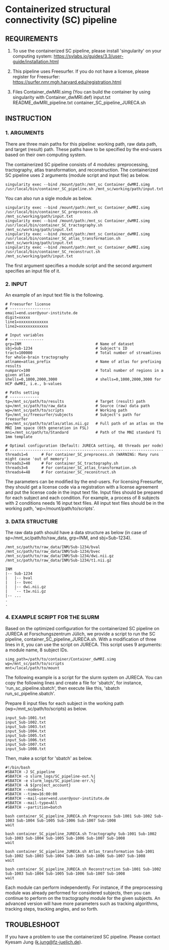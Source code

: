 # Containerized structural connectivity (SC) pipeline

## REQUIREMENTS

1. To use the containerized SC pipeline, please install 'singularity' on your computing system: https://sylabs.io/guides/3.3/user-guide/installation.html

2. This pipeline uses Freesurfer. If you do not have a license, please register for Freesurfer: https://surfer.nmr.mgh.harvard.edu/registration.html

3. Files
Container_dwMRI.simg (You can build the container by using singularity with Container_dwMRI.def)
input.txt
README_dwMRI_pipeline.txt
container_SC_pipeline_JURECA.sh

## INSTRUCTION

### 1. ARGUMENTS

There are three main paths for this pipeline: working path, raw data path, and target (result) path. These paths have to be specified by the end-users based on their own computing system.

The containerized SC pipeline consists of 4 modules: preprocessing, tractography, atlas transformation, and reconstruction. The containerized SC pipeline uses 2 arguments (module script and input file) as below.

    singularity exec --bind /mount/path:/mnt_sc Container_dwMRI.simg /usr/local/bin/container_SC_pipeline.sh /mnt_sc/working/path/input.txt

You can also run a sigle module as below.

    singularity exec --bind /mount/path:/mnt_sc Container_dwMRI.simg /usr/local/bin/container_SC_preprocess.sh /mnt_sc/working/path/input.txt
    singularity exec --bind /mount/path:/mnt_sc Container_dwMRI.simg /usr/local/bin/container_SC_tractography.sh /mnt_sc/working/path/input.txt
    singularity exec --bind /mount/path:/mnt_sc Container_dwMRI.simg /usr/local/bin/container_SC_atlas_transformation.sh /mnt_sc/working/path/input.txt
    singularity exec --bind /mount/path:/mnt_sc Container_dwMRI.simg /usr/local/bin/container_SC_reconstruct.sh /mnt_sc/working/path/input.txt

The first argument specifies a module script and the second argument specifies an input file of it.

### 2. INPUT

An example of an input text file is the following.

    # Freesurfer license
    # ------------------
    email=end.user@your-institute.de
    digit=xxxxx
    line1=xxxxxxxxxxxxx
    line2=xxxxxxxxxxxxx

    # Input variables
    # ---------------
    grp=INM                                 # Name of dataset
    sbj=Sub-1234                            # Subject's ID
    tract=100000                            # Total number of streamlines for whole-brain tractography
    atlname=atlas_prefix                    # Name of atlas for prefixing results
    numparc=100                             # Total number of regions in a given atlas
    shells=0,1000,2000,3000                 # shells=0,1000,2000,3000 for HCP dwMRI, i.e., b-values

    # Paths setting
    # -------------
    tp=/mnt_sc/path/to/results              # Target (result) path
    sp=/mnt_sc/path/to/raw_data             # Source (raw) data path
    wp=/mnt_sc/path/to/scripts              # Working path
    fp=/mnt_sc/freesurfer/subjects          # Subject's path for freesurfer
    ap=/mnt_sc/path/to/atlas/atlas.nii.gz   # Full path of an atlas on the MNI 1mm space (6th generation in FSL)
    mni=/mnt_sc/path/to/Standard            # Path of the MNI standard T1 1mm template

    # Optimal configuration (Default: JURECA setting, 48 threads per node)
    # --------------------------------------------------------------------
    threads1=6      # For container_SC_preprocess.sh (WARNING: Many runs might cause 'out of memory')
    threads2=48     # For container_SC_tractography.sh
    threads3=6      # For container_SC_atlas_transformation.sh
    threads4=48     # For container_SC_reconstruct.sh

The parameters can be modified by the end-users. For licensing Freesurfer, they should get a license code via a registration with a license agreement and put the license code in the input text file. Input files should be prepared for each subject and each condition. For example, a process of 8 subjects with 2 conditions needs 16 input text files. All input text files should be in the working path, 'wp=/mount/path/to/scripts'.

### 3. DATA STRUCTURE

The raw data path should have a data structure as below (in case of sp=/mnt_sc/path/to/raw_data, grp=INM, and sbj=Sub-1234).

    /mnt_sc/path/to/raw_data/INM/Sub-1234/bval
    /mnt_sc/path/to/raw_data/INM/Sub-1234/bvec
    /mnt_sc/path/to/raw_data/INM/Sub-1234/dwi.nii.gz
    /mnt_sc/path/to/raw_data/INM/Sub-1234/t1.nii.gz
    
    INM
    |-- Sub-1234
    |   |-- bval
    |   |-- bvec
    |   |-- dwi.nii.gz
    |   `-- t1w.nii.gz
    |-- ...
    .
    .

### 4. EXAMPLE SCRIPT FOR THE SLURM

Based on the optimized configuration for the containerized SC pipeline on JURECA
at Forschungszentrum Jülich, we provide a script to run the SC pipeline, container_SC_pipeline_JURECA.sh. With a modification of three lines in it, you can use the script on JURECA. This script uses 9 arguments: a module name, 8 subject IDs.

    simg_path=/path/to/container/Container_dwMRI.simg
    wp=/mnt_sc/path/to/scripts
    mnt=/local/path/to/mount

The following example is a script for the slurm system on JURECA. You can copy the following lines and create a file for 'sbatch', for instance, 'run_sc_pipeline.sbatch', then execute like this, 'sbatch run_sc_pipeline.sbatch'.

Prepare 8 input files for each subject in the working path (wp=/mnt_sc/path/to/scripts) as below.

    input_Sub-1001.txt
    input_Sub-1002.txt
    input_Sub-1003.txt
    input_Sub-1004.txt
    input_Sub-1005.txt
    input_Sub-1006.txt
    input_Sub-1007.txt
    input_Sub-1008.txt

Then, make a script for 'sbatch' as below.

    #!/bin/bash
    #SBATCH -J SC_pipeline
    #SBATCH -o slurm_logs/SC_pipeline-out.%j
    #SBATCH -e slurm_logs/SC_pipeline-err.%j
    #SBATCH -A ${project_account}
    #SBATCH --nodes=1
    #SBATCH --time=16:00:00
    #SBATCH --mail-user=end.user@your-institute.de
    #SBATCH --mail-type=All
    #SBATCH --partition=batch
    
    bash container_SC_pipeline_JURECA.sh Preprocess Sub-1001 Sub-1002 Sub-1003 Sub-1004 Sub-1005 Sub-1006 Sub-1007 Sub-1008
    wait
    
    bash container_SC_pipeline_JURECA.sh Tractography Sub-1001 Sub-1002 Sub-1003 Sub-1004 Sub-1005 Sub-1006 Sub-1007 Sub-1008
    wait
    
    bash container_SC_pipeline_JURECA.sh Atlas_transformation Sub-1001 Sub-1002 Sub-1003 Sub-1004 Sub-1005 Sub-1006 Sub-1007 Sub-1008
    wait
    
    bash container_SC_pipeline_JURECA.sh Reconstruction Sub-1001 Sub-1002 Sub-1003 Sub-1004 Sub-1005 Sub-1006 Sub-1007 Sub-1008
    wait

Each module can perform independently. For instance, if the preprocessing module was already performed for considered subjects, then you can continue to perform on the tractography module for the given subjects. An advanced version will have more parameters such as tracking algorithms, tracking steps, tracking angles, and so forth.

## TROUBLESHOOT
If you have a problem to use the containerized SC pipeline. Please contact Kyesam Jung (k.jung@fz-juelich.de).
